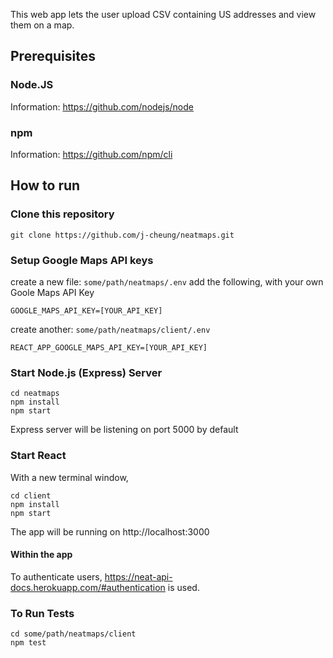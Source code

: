 This web app lets the user upload CSV containing US addresses and view them on a map. 

## Prerequisites

### Node.JS

Information: https://github.com/nodejs/node

### npm 

Information: https://github.com/npm/cli 

## How to run

### Clone this repository

```
git clone https://github.com/j-cheung/neatmaps.git
```

### Setup Google Maps API keys

create a new file: `some/path/neatmaps/.env`
add the following, with your own Goole Maps API Key
```
GOOGLE_MAPS_API_KEY=[YOUR_API_KEY]
```

create another: `some/path/neatmaps/client/.env`
```
REACT_APP_GOOGLE_MAPS_API_KEY=[YOUR_API_KEY]
```

### Start Node.js (Express) Server

```
cd neatmaps
npm install
npm start
```
Express server will be listening on port 5000 by default

### Start React
With a new terminal window,

```
cd client
npm install
npm start
```

The app will be running on http://localhost:3000

#### Within the app
To authenticate users, https://neat-api-docs.herokuapp.com/#authentication is used.

### To Run Tests

```
cd some/path/neatmaps/client
npm test
```
